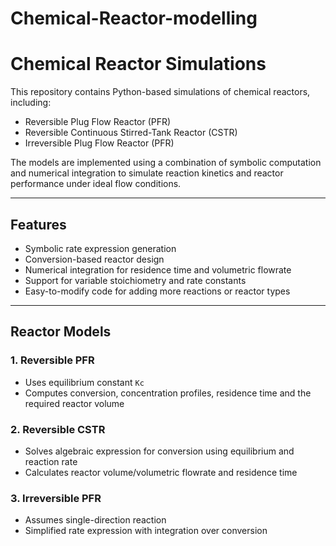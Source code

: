 # Chemical-Reactor-modelling
# Chemical Reactor Simulations

This repository contains Python-based simulations of chemical reactors, including:

- Reversible Plug Flow Reactor (PFR)
- Reversible Continuous Stirred-Tank Reactor (CSTR)
- Irreversible Plug Flow Reactor (PFR)

The models are implemented using a combination of symbolic computation and numerical integration to simulate reaction kinetics and reactor performance under ideal flow conditions.

---

## Features

- Symbolic rate expression generation
- Conversion-based reactor design
- Numerical integration for residence time and volumetric flowrate
- Support for variable stoichiometry and rate constants
- Easy-to-modify code for adding more reactions or reactor types

---

## Reactor Models

### 1. Reversible PFR
- Uses equilibrium constant `Kc`
- Computes conversion, concentration profiles, residence time and the required reactor volume

### 2. Reversible CSTR
- Solves algebraic expression for conversion using equilibrium and reaction rate
- Calculates reactor volume/volumetric flowrate and residence time
  
### 3. Irreversible PFR
- Assumes single-direction reaction
- Simplified rate expression with integration over conversion
